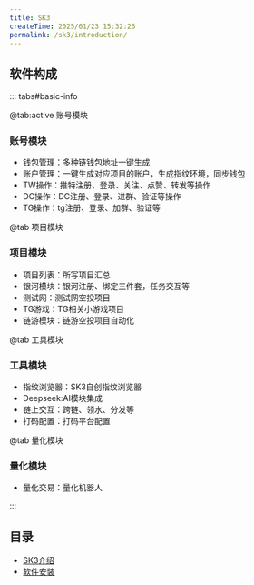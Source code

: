 ```yaml
---
title: SK3
createTime: 2025/01/23 15:32:26
permalink: /sk3/introduction/
---
```


  <ImageCard
        image="http://localhost:8080/Stable-kit-3/img/bg.jpg"
        title="STABLE KIT 3"
        description="SK3是一款专为Web3空投和量化交易设计的自动化工具,助力用户在空投项目中脱颖而出。"
        href="/sk3"
        author="SK3"
        date="2025/01/01"
      />
      
## 软件构成

::: tabs#basic-info

@tab:active 账号模块
### 账号模块
- 钱包管理：多种链钱包地址一键生成
- 账户管理：一键生成对应项目的账户，生成指纹环境，同步钱包
- TW操作：推特注册、登录、关注、点赞、转发等操作
- DC操作：DC注册、登录、进群、验证等操作
- TG操作：tg注册、登录、加群、验证等


@tab 项目模块
### 项目模块
- 项目列表：所写项目汇总
- 银河模块：银河注册、绑定三件套，任务交互等
- 测试网：测试网空投项目
- TG游戏：TG相关小游戏项目
- 链游模块：链游空投项目自动化

@tab 工具模块
### 工具模块
- 指纹浏览器：SK3自创指纹浏览器
- Deepseek:AI模块集成
- 链上交互：跨链、领水、分发等
- 打码配置：打码平台配置

@tab 量化模块
### 量化模块
- 量化交易：量化机器人

:::
## 目录
- [SK3介绍](./SK3介绍.md)
- [软件安装](./软件安装.md)

